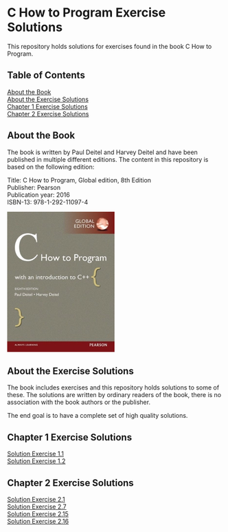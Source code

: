 # C How to Program Exercise Solutions

This repository holds solutions for exercises found in the book C How to Program.

## Table of Contents

[About the Book](#about-the-book)  
[About the Exercise Solutions](#about-the-exercise-solutions)  
[Chapter 1 Exercise Solutions](#chapter-1-exercise-solutions)  
[Chapter 2 Exercise Solutions](#chapter-2-exercise-solutions)  

## About the Book

The book is written by Paul Deitel and Harvey Deitel and have been published in multiple different editions. The content in this repository is based on the following edition:

Title: C How to Program, Global edition, 8th Edition  
Publisher: Pearson  
Publication year: 2016  
ISBN-13: 978-1-292-11097-4  

![C How to Program book cover](./content/meta/pictures/cover-c-how-to-program-8th-global-ed-xs.jpg)

## About the Exercise Solutions

The book includes exercises and this repository holds solutions to some of these. The solutions are written by ordinary readers of the book, there is no association with the book authors or the publisher.

The end goal is to have a complete set of high quality solutions.

## Chapter 1 Exercise Solutions

[Solution Exercise 1.1](content/solutions/chapter-01/solution-01-01/solution-01-01.md)  
[Solution Exercise 1.2](content/solutions/chapter-01/solution-01-02/solution-01-02.md)  

## Chapter 2 Exercise Solutions

[Solution Exercise 2.1](content/solutions/chapter-02/solution-02-01/solution-02-01.md)  
[Solution Exercise 2.7](content/solutions/chapter-02/solution-02-07/solution-02-07.md)  
[Solution Exercise 2.15](content/solutions/chapter-02/solution-02-15/solution-02-15.md)  
[Solution Exercise 2.16](content/solutions/chapter-02/solution-02-16/main.c)  
